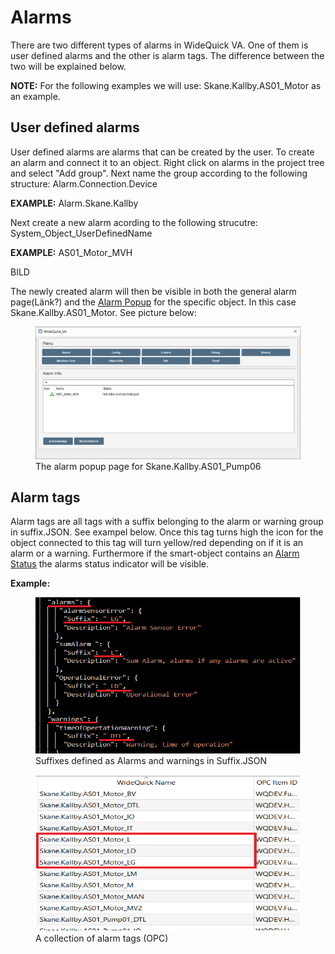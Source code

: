 Alarms
=====
There are two different types of alarms in WideQuick VA. One of them is user defined alarms and the other is alarm tags. The difference between the two will be explained below. 

**NOTE:** For the following examples we will use: Skane.Kallby.AS01_Motor as an example.

## User defined alarms
User defined alarms are alarms that can be created by the user. To create an alarm and connect it to an object. Right click on alarms in the project tree and select "Add group". Next name the group according to the following structure:
Alarm.Connection.Device

**EXAMPLE:** Alarm.Skane.Kallby

Next create a new alarm acording to the following strucutre:
System_Object_UserDefinedName

**EXAMPLE:** AS01_Motor_MVH

BILD

The newly created alarm will then be visible in both the general alarm page(Länk?) and the [Alarm Popup](../Common_Popups/Alarm_Popup.md) for the specific object. In this case Skane.Kallby.AS01_Motor. See picture below:

<figure>
    <img src="pics/alarmpage.png" 
         alt="Albuquerque, New Mexico">
    <figcaption>The alarm popup page for Skane.Kallby.AS01_Pump06</figcaption>
</figure>




## Alarm tags
Alarm tags are all tags with a suffix belonging to the alarm or warning group in suffix.JSON. See exampel below. Once this tag turns high the icon for the object connected to this tag will turn yellow/red depending on if it is an alarm or a warning. Furthermore if the smart-object contains an [Alarm Status](../Smart_Objects/Support_Objects/Alarm_Status.md) the alarms status indicator will be visible.
 
**Example:**
<figure>
    <img src="pics/alarm_suffix.png" width="500" height="250"
         alt="Albuquerque, New Mexico">
    <figcaption>Suffixes defined as Alarms and warnings in Suffix.JSON</figcaption>
</figure>

<figure>
    <img src="pics/alarm_tags.png" width="500" height="250"
         alt="Albuquerque, New Mexico">
    <figcaption>A collection of alarm tags (OPC)</figcaption>
</figure>

